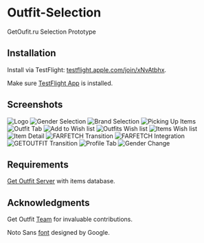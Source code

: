 # Outfit-Selection
GetOufit.ru Selection Prototype

## Installation

Install via TestFlight: [testflight.apple.com/join/xNvAtbhx](https://testflight.apple.com/join/xNvAtbhx).

Make sure [TestFlight App](https://apps.apple.com/app/testflight/id899247664) is installed.

## Screenshots

![Logo](https://github.com/dbystruev/Outfit-Selection/blob/master/Outfit%20Selection/Resources/Screenshots/Screenshot01.png?raw=true)
![Gender Selection](https://github.com/dbystruev/Outfit-Selection/blob/master/Outfit%20Selection/Resources/Screenshots/Screenshot02.png?raw=true)
![Brand Selection](https://github.com/dbystruev/Outfit-Selection/blob/master/Outfit%20Selection/Resources/Screenshots/Screenshot03.png?raw=true)
![Picking Up Items](https://github.com/dbystruev/Outfit-Selection/blob/master/Outfit%20Selection/Resources/Screenshots/Screenshot04.png?raw=true)
![Outfit Tab](https://github.com/dbystruev/Outfit-Selection/blob/master/Outfit%20Selection/Resources/Screenshots/Screenshot05.png?raw=true)
![Add to Wish list](https://github.com/dbystruev/Outfit-Selection/blob/master/Outfit%20Selection/Resources/Screenshots/Screenshot06.png?raw=true)
![Outfits Wish list](https://github.com/dbystruev/Outfit-Selection/blob/master/Outfit%20Selection/Resources/Screenshots/Screenshot07.png?raw=true)
![Items Wish list](https://github.com/dbystruev/Outfit-Selection/blob/master/Outfit%20Selection/Resources/Screenshots/Screenshot08.png?raw=true)
![Item Detail](https://github.com/dbystruev/Outfit-Selection/blob/master/Outfit%20Selection/Resources/Screenshots/Screenshot09.png?raw=true)
![FARFETCH Transition](https://github.com/dbystruev/Outfit-Selection/blob/master/Outfit%20Selection/Resources/Screenshots/Screenshot10.png?raw=true)
![FARFETCH Integration](https://github.com/dbystruev/Outfit-Selection/blob/master/Outfit%20Selection/Resources/Screenshots/Screenshot11.png?raw=true)
![GETOUTFIT Transition](https://github.com/dbystruev/Outfit-Selection/blob/master/Outfit%20Selection/Resources/Screenshots/Screenshot12.png?raw=true)
![Profile Tab](https://github.com/dbystruev/Outfit-Selection/blob/master/Outfit%20Selection/Resources/Screenshots/Screenshot13.png?raw=true)
![Gender Change](https://github.com/dbystruev/Outfit-Selection/blob/master/Outfit%20Selection/Resources/Screenshots/Screenshot14.png?raw=true)

## Requirements

[Get Outfit Server](https://github.com/dbystruev/Get-Outfit-Server.git) with items database.

## Acknowledgments

Get Outfit [Team](https://www.getoutfit.ru/aboutus) for invaluable contributions.

Noto Sans [font](https://fonts.google.com/specimen/Noto+Sans) designed by Google.
